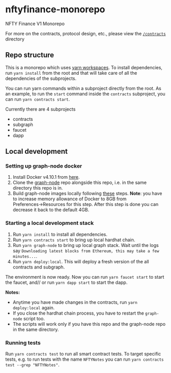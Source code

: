 # nftyfinance-monorepo
NFTY Finance V1 Monorepo

For more on the contracts, protocol design, etc., please view the [`/contracts`](contracts/docs/README.md) directory

## Repo structure

This is a monorepo which uses [yarn workspaces](https://classic.yarnpkg.com/lang/en/docs/workspaces/). To install dependencies, run `yarn install` from the root and that will take care of all the dependencies of the subprojects.

You can run yarn commands within a subproject directly from the root. As an example, to run the `start` command inside the `contracts` subproject, you can run `yarn contracts start`.

Currently there are 4 subprojects

- contracts
- subgraph
- faucet
- dapp

## Local development

### Setting up graph-node docker

1. Install Docker v4.10.1 from [here](https://docs.docker.com/desktop/release-notes/#4100).
2. Clone the [graph-node](https://github.com/graphprotocol/graph-node) repo alongside this repo, i.e. in the same directory this repo is in.
3. Build graph-node images locally following [these](https://github.com/graphprotocol/graph-node/tree/master/docker#running-graph-node-on-an-macbook-m1) steps. **Note**: you have to increase memory allowance of Docker to 8GB from Preferences→Resources for this step. After this step is done you can decrease it back to the default 4GB.

### Starting a local development stack

1. Run `yarn install` to install all dependencies.
2. Run `yarn contracts start` to bring up local hardhat chain.
3. Run `yarn graph-node` to bring up local graph stack. Wait until the logs say `Downloading latest blocks from Ethereum, this may take a few minutes...`.
4. Run `yarn deploy:local`. This will deploy a fresh version of the all contracts and subgraph.

The environment is now ready. Now you can run `yarn faucet start` to start the faucet, and// or run `yarn dapp start` to start the dapp.

**Notes:**

- Anytime you have made changes in the contracts, run `yarn deploy:local` again.
- If you close the hardhat chain process, you have to restart the `graph-node` script too.
- The scripts will work only if you have this repo and the graph-node repo in the same directory.

### Running tests

Run `yarn contracts test` to run all smart contract tests. To target specific tests, e.g. to run tests with the name `NFTYNotes` you can run `yarn contracts test --grep "NFTYNotes"`.
